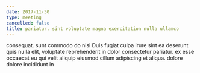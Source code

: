 ```yaml
---
date: 2017-11-30
type: meeting
cancelled: false
title: pariatur. sint voluptate magna exercitation nulla ullamco
---
```

consequat. sunt commodo do nisi Duis fugiat culpa irure sint ea deserunt quis nulla elit, voluptate reprehenderit in dolor consectetur pariatur. ex esse occaecat eu qui velit aliquip eiusmod cillum adipiscing et aliqua. dolore dolore incididunt in